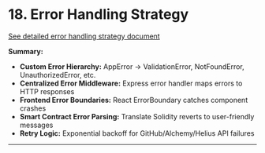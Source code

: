 # 18. Error Handling Strategy

[See detailed error handling strategy document](./architecture/error-handling-strategy.md)

**Summary:**
- **Custom Error Hierarchy:** AppError → ValidationError, NotFoundError, UnauthorizedError, etc.
- **Centralized Error Middleware:** Express error handler maps errors to HTTP responses
- **Frontend Error Boundaries:** React ErrorBoundary catches component crashes
- **Smart Contract Error Parsing:** Translate Solidity reverts to user-friendly messages
- **Retry Logic:** Exponential backoff for GitHub/Alchemy/Helius API failures

---
